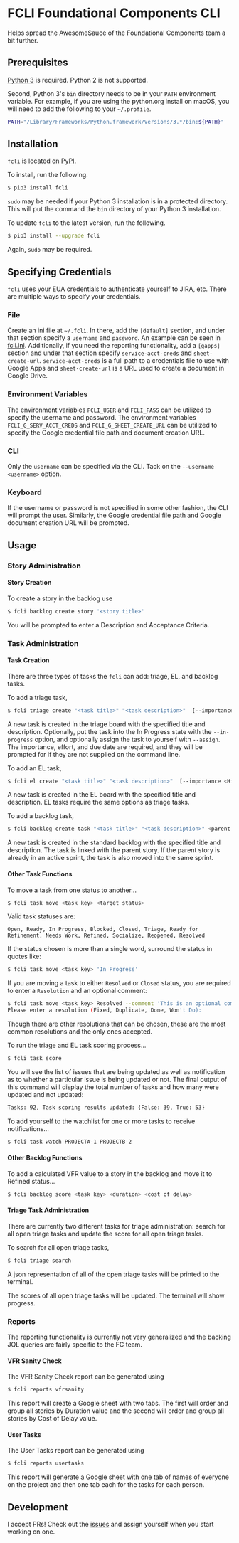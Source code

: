 # FCLI Foundational Components CLI
Helps spread the AwesomeSauce of the Foundational Components team a bit further.

## Prerequisites
[Python 3](https://www.python.org/downloads/) is required.  Python 2 is not supported.

Second, Python 3's `bin` directory needs to be in your `PATH` environment variable.  For example, if you are using the
python.org install on macOS, you will need to add the following to your `~/.profile`.
```bash
PATH="/Library/Frameworks/Python.framework/Versions/3.*/bin:${PATH}"
```

## Installation
`fcli` is located on [PyPI](https://pypi.org/project/fcli/).

To install, run the following.
```bash
$ pip3 install fcli
```

`sudo` may be needed if your Python 3 installation is in a protected directory.  This will put the command the `bin`
directory of your Python 3 installation.

To update `fcli` to the latest version, run the following.
```bash
$ pip3 install --upgrade fcli
```

Again, `sudo` may be required.

## Specifying Credentials
`fcli` uses your EUA credentials to authenticate yourself to JIRA, etc.  There are multiple ways to specify your
credentials.

### File
Create an ini file at `~/.fcli`.  In there, add the `[default]` section, and under that section specify a `username` and
`password`.  An example can be seen in [fcli.ini](./fcli.ini).
Additionally, if you need the reporting functionality, add a `[gapps]` section and under that section specify `service-acct-creds` and
`sheet-create-url`.  `service-acct-creds` is a full path to a credentials file to use with Google Apps and `sheet-create-url` is a URL
used to create a document in Google Drive.

### Environment Variables
The environment variables `FCLI_USER` and `FCLI_PASS` can be utilized to specify the username and password.  The environment
variables `FCLI_G_SERV_ACCT_CREDS` and `FCLI_G_SHEET_CREATE_URL` can be utilized to specify the Google credential file path
and document creation URL.

### CLI
Only the `username` can be specified via the CLI.  Tack on the `--username <username>` option.

### Keyboard
If the username or password is not specified in some other fashion, the CLI will prompt the user.  Similarly, the Google
credential file path and Google document creation URL will be prompted.


## Usage

### Story Administration

#### Story Creation

To create a story in the backlog use
```bash
$ fcli backlog create story '<story title>'
```

You will be prompted to enter a Description and Acceptance Criteria.

### Task Administration

#### Task Creation

There are three types of tasks the `fcli` can add: triage, EL, and backlog tasks.

To add a triage task,
```bash
$ fcli triage create "<task title>" "<task description>"  [--importance <High/Medium/Low>] [--effort <High/Medium/Low>] [--due <date in the future>] [--in-progress] [--assign]
```

A new task is created in the triage board with the specified title and description.  Optionally, put the task into the
In Progress state with the `--in-progress` option, and optionally assign the task to yourself with
`--assign`.  The importance, effort, and due date are required, and they will be prompted for if they are not
supplied on the command line.

To add an EL task,
```bash
$ fcli el create "<task title>" "<task description>"  [--importance <High/Medium/Low>] [--effort <High/Medium/Low>] [--due <date in the future>] [--in-progress] [--assign]
```

A new task is created in the EL board with the specified title and description.  EL tasks require the same options as
triage tasks.  

To add a backlog task,
```bash
$ fcli backlog create task "<task title>" "<task description>" <parent story>
```

A new task is created in the standard backlog with the specified title and description.  The task is linked with
the parent story.  If the parent story is already in an active sprint, the task is also moved into the same sprint.

#### Other Task Functions

To move a task from one status to another...
```bash
$ fcli task move <task key> <target status>
```

Valid task statuses are:
```
Open, Ready, In Progress, Blocked, Closed, Triage, Ready for Refinement, Needs Work, Refined, Socialize, Reopened, Resolved
```

If the status chosen is more than a single word, surround the status in quotes like:
```bash
$ fcli task move <task key> 'In Progress'
```

If you are moving a task to either `Resolved` or `Closed` status, you are required to enter a `Resolution` and an optional comment:
```bash
$ fcli task move <task key> Resolved --comment 'This is an optional comment'
Please enter a resolution (Fixed, Duplicate, Done, Won't Do):
```

Though there are other resolutions that can be chosen, these are the most common resolutions and the only ones accepted.

To run the triage and EL task scoring process...
```bash
$ fcli task score
```

You will see the list of issues that are being updated as well as notification as to whether a particular issue is being
updated or not.  The final output of this command will display the total number of tasks and how many were updated and
not updated:
```bash
Tasks: 92, Task scoring results updated: {False: 39, True: 53}
```

To add yourself to the watchlist for one or more tasks to receive notifications...

```bash
$ fcli task watch PROJECTA-1 PROJECTB-2
```

#### Other Backlog Functions

To add a calculated VFR value to a story in the backlog and move it to Refined status...
```bash
$ fcli backlog score <task key> <duration> <cost of delay>
```

#### Triage Task Administration

There are currently two different tasks for triage administration: search for all open triage tasks and update the score for all open triage tasks.

To search for all open triage tasks,
```bash
$ fcli triage search
```

A json representation of all of the open triage tasks will be printed to the terminal.

The scores of all open triage tasks will be updated. The terminal will show progress.

### Reports

The reporting functionality is currently not very generalized and the backing JQL queries are fairly specific to the FC
team.

#### VFR Sanity Check

The VFR Sanity Check report can be generated using
```bash
$ fcli reports vfrsanity
```

This report will create a Google sheet with two tabs.  The first will order and group all stories by Duration value and
the second will order and group all stories by Cost of Delay value.

#### User Tasks

The User Tasks report can be generated using
```bash
$ fcli reports usertasks
```

This report will generate a Google sheet with one tab of names of everyone on the project and then one tab each for the
tasks for each person.

## Development
I accept PRs!  Check out the [issues](https://github.com/halprin/fcli/issues) and assign yourself when you start
working on one.
